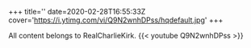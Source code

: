 +++
title=''
date=2020-02-28T16:55:33Z
cover='https://i.ytimg.com/vi/Q9N2wnhDPss/hqdefault.jpg'
+++

All content belongs to RealCharlieKirk.
{{< youtube Q9N2wnhDPss >}}
